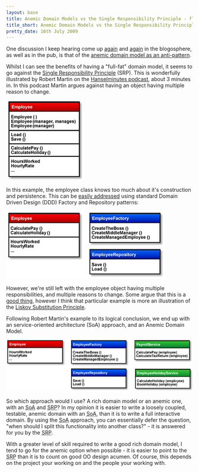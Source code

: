 ```yaml
---
layout: base
title: Anemic Domain Models vs the Single Responsibility Principle - flipbit.co.uk
title_short: Anemic Domain Models vs the Single Responsibility Principle
pretty_date: 16th July 2009
---
```


One discussion I keep hearing come up [again][1] and [again][2] in the
blogosphere, as well as in the pub, is that of the [anemic domain model
as an anti-pattern][3].

Whilst I can see the benefits of having a "full-fat" domain model, it
seems to go against the [Single Responsibility Principle][4] (SRP). This
is wonderfully illustrated by Robert Martin on the [Hanselminutes
podcast][5], about 3 minutes in. In this podcast Martin argues against
having an object having multiple reason to change.

<div class="center">
    <img alt="A rich domain model" src="/content/images/blog/rich-domain-model.jpg" />
</div>

In this example, the employee class knows too much about it's
construction and persistence. This can be [easily addressed][6] using
standard Domain Driven Design (DDD) Factory and Repository patterns:

<div class="center">
    <img alt="A domain driven design inspired domain model" src="/content/images/blog/domain-driven-design-domain-model.jpg" />
</div>

However, we're still left with the employee object having multiple
responsibilities, and multiple reasons to change. Some argue that this
is a [good thing][7], however I think that particular example is more an
illustration of the [Liskov Substitution Principle][8].

Following Robert Martin's example to its logical conclusion, we end up
with an service-oriented architecture (SoA) approach, and an Anemic
Domain Model.

<div class="center">
    <img alt="An anemic domain model" src="/content/images/blog/anemic-domain-model.jpg" />
</div>

<p>
    So which approach would I use? A rich domain model or an anemic one,
    with an <acronym title="Service-oriented Architecture">SoA</acronym> and
    <acronym title="Single Responsibility Principle">SRP</acronym>? In my
    opinion it is easier to write a loosely coupled, testable, anemic domain
    with an <acronym title="Service-oriented Architecture">SoA</acronym>,
    than it is to write a full interactive domain. By using the
    <acronym title="Service-oriented Architecture">SoA</acronym> approach,
    you can essentially defer the question, "when should I split this
    functionality into another class?" - it is answered for you by the
    <acronym title="Single Responsibility Principle">SRP</acronym>.
</p>
   
<p>
    With a greater level of skill required to write a good rich domain
    model, I tend to go for the anemic option when possible - it is easier
    to point to the
    <acronym title="Single Responsibility Principle">SRP</acronym> than it
    is to count on good OO design acumen. Of course, this depends on the
    project your working on and the people your working with.
</p>

  [1]: http://codebetter.com/blogs/gregyoung/archive/2009/07/15/the-anemic-domain-model-pattern.aspx    "The Anemic Domain Model Pattern"
  [2]: http://blog.decayingcode.com/2009/02/anti-pattern-anemic-domain-model.html                           "Anti-Pattern: Anemic Domain Model"
  [3]: http://martinfowler.com/bliki/AnemicDomainModel.htm             "AnemicDomainModel on MartinFowler.com"
  [4]: http://en.wikipedia.org/wiki/Single_responsibility_principl            "Single Responsibility Principle on Wikipedia"
  [5]: http://www.hanselminutes.com/default.aspx?showID=16                              "Show 145: SOLID Principles with Uncle Bob - Robert C. Martin"
  [6]: http://stackoverflow.com/questions/227856/how-to-avoid-anemic-domain-models-and-maintain-separation-of-concerns "How to avoid Anemic Domain Models and maintain Separation of Concerns?"
  [7]: http://vitamic.wordpress.com/2007/01/04/anemic-domain-model-illustrated/ "Anemic Domain Model Illustrated"
  [8]: http://en.wikipedia.org/wiki/Liskov_substitution_principle "Liskov Substitution Principle on Wikipedia"
